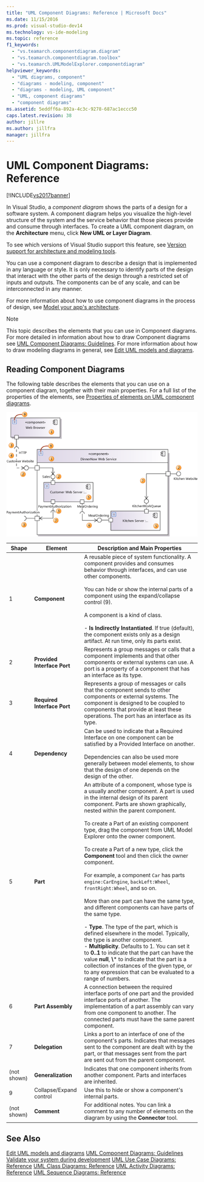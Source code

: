 ```yaml
---
title: "UML Component Diagrams: Reference | Microsoft Docs"
ms.date: 11/15/2016
ms.prod: visual-studio-dev14
ms.technology: vs-ide-modeling
ms.topic: reference
f1_keywords:
  - "vs.teamarch.componentdiagram.diagram"
  - "vs.teamarch.componentdiagram.toolbox"
  - "vs.teamarch.UMLModelExplorer.componentdiagram"
helpviewer_keywords:
  - "UML diagrams, component"
  - "diagrams - modeling, component"
  - "diagrams - modeling, UML component"
  - "UML, component diagrams"
  - "component diagrams"
ms.assetid: 5eddff6a-892a-4c3c-9278-687ac1eccc50
caps.latest.revision: 38
author: jillre
ms.author: jillfra
manager: jillfra
---
```

# UML Component Diagrams: Reference
[!INCLUDE[vs2017banner](../includes/vs2017banner.md)]

In Visual Studio, a *component diagram* shows the parts of a design for a software system. A component diagram helps you visualize the high-level structure of the system and the service behavior that those pieces provide and consume through interfaces. To create a UML component diagram, on the **Architecture** menu, click **New UML or Layer Diagram**.

 To see which versions of Visual Studio support this feature, see [Version support for architecture and modeling tools](../modeling/what-s-new-for-design-in-visual-studio.md#VersionSupport).

 You can use a component diagram to describe a design that is implemented in any language or style. It is only necessary to identify parts of the design that interact with the other parts of the design through a restricted set of inputs and outputs. The components can be of any scale, and can be interconnected in any manner.

 For more information about how to use component diagrams in the process of design, see [Model your app's architecture](../modeling/model-your-app-s-architecture.md).

> [!NOTE]
> This topic describes the elements that you can use in Component diagrams. For more detailed in information about how to draw Component diagrams see [UML Component Diagrams: Guidelines](../modeling/uml-component-diagrams-guidelines.md). For more information about how to draw modeling diagrams in general, see [Edit UML models and diagrams](../modeling/edit-uml-models-and-diagrams.md).

## Reading Component Diagrams
 The following table describes the elements that you can use on a component diagram, together with their main properties. For a full list of the properties of the elements, see [Properties of elements on UML component diagrams](../modeling/properties-of-elements-on-uml-component-diagrams.md).

 ![Elements used on component diagrams](../modeling/media/uml-compovreading.png "UML_CompOvReading")

|  **Shape**  |         **Element**         |                                                                                                                                                                                                                                                                                                                                                                                                                                                                                                                                         **Description and Main Properties**                                                                                                                                                                                                                                                                                                                                                                                                                                                                                                                                          |
|-------------|-----------------------------|----------------------------------------------------------------------------------------------------------------------------------------------------------------------------------------------------------------------------------------------------------------------------------------------------------------------------------------------------------------------------------------------------------------------------------------------------------------------------------------------------------------------------------------------------------------------------------------------------------------------------------------------------------------------------------------------------------------------------------------------------------------------------------------------------------------------------------------------------------------------------------------------------------------------------------------------------------------------------------------------------------------------------------------------------------------------------------------------------------------------|
|      1      |        **Component**        |                                                                                                                                                                                                                                                                                                                                  A reusable piece of system functionality. A component provides and consumes behavior through interfaces, and can use other components.<br /><br /> You can hide or show the internal parts of a component using the expand/collapse control (9).<br /><br /> A component is a kind of class.<br /><br /> -   **Is Indirectly Instantiated**. If true (default), the component exists only as a design artifact. At run time, only its parts exist.                                                                                                                                                                                                                                                                                                                                  |
|      2      | **Provided Interface Port** |                                                                                                                                                                                                                                                                                                                                                                                                                                                            Represents a group messages or calls that a component implements and that other components or external systems can use. A port is a property of a component that has an interface as its type.                                                                                                                                                                                                                                                                                                                                                                                                                                                            |
|      3      | **Required Interface Port** |                                                                                                                                                                                                                                                                                                                                                                                                                                    Represents a group of messages or calls that the component sends to other components or external systems. The component is designed to be coupled to components that provide at least these operations. The port has an interface as its type.                                                                                                                                                                                                                                                                                                                                                                                                                                    |
|      4      |       **Dependency**        |                                                                                                                                                                                                                                                                                                                                                                                                                     Can be used to indicate that a Required Interface on one component can be satisfied by a Provided Interface on another.<br /><br /> Dependencies can also be used more generally between model elements, to show that the design of one depends on the design of the other.                                                                                                                                                                                                                                                                                                                                                                                                                      |
|      5      |          **Part**           | An attribute of a component, whose type is a usually another component. A part is used in the internal design of its parent component. Parts are shown graphically, nested within the parent component.<br /><br /> To create a Part of an existing component type, drag the component from UML Model Explorer onto the owner component.<br /><br /> To create a Part of a new type, click the **Component** tool and then click the owner component.<br /><br /> For example, a component `Car` has parts `engine:CarEngine`, `backLeft:Wheel`, `frontRight:Wheel`, and so on.<br /><br /> More than one part can have the same type, and different components can have parts of the same type.<br /><br /> -   **Type**. The type of the part, which is defined elsewhere in the model. Typically, the type is another component.<br />-   **Multiplicity**. Defaults to 1. You can set it to **0..1** to indicate that the part can have the value **null**, **\\**\* to indicate that the part is a collection of instances of the given type, or to any expression that can be evaluated to a range of numbers. |
|      6      |      **Part Assembly**      |                                                                                                                                                                                                                                                                                                                                                                                                                                  A connection between the required interface ports of one part and the provided interface ports of another. The implementation of a part assembly can vary from one component to another. The connected parts must have the same parent component.                                                                                                                                                                                                                                                                                                                                                                                                                                   |
|      7      |       **Delegation**        |                                                                                                                                                                                                                                                                                                                                                                                                                                                 Links a port to an interface of one of the component's parts. Indicates that messages sent to the component are dealt with by the part, or that messages sent from the part are sent out from the parent component.                                                                                                                                                                                                                                                                                                                                                                                                                                                  |
| (not shown) |     **Generalization**      |                                                                                                                                                                                                                                                                                                                                                                                                                                                                                                          Indicates that one component inherits from another component. Parts and interfaces are inherited.                                                                                                                                                                                                                                                                                                                                                                                                                                                                                                           |
|      9      |   Collapse/Expand control   |                                                                                                                                                                                                                                                                                                                                                                                                                                                                                                                                Use this to hide or show a component's internal parts.                                                                                                                                                                                                                                                                                                                                                                                                                                                                                                                                |
| (not shown) |         **Comment**         |                                                                                                                                                                                                                                                                                                                                                                                                                                                                                                For additional notes. You can link a comment to any number of elements on the diagram by using the **Connector** tool.                                                                                                                                                                                                                                                                                                                                                                                                                                                                                                |

## See Also
 [Edit UML models and diagrams](../modeling/edit-uml-models-and-diagrams.md)
 [UML Component Diagrams: Guidelines](../modeling/uml-component-diagrams-guidelines.md)
 [Validate your system during development](../modeling/validate-your-system-during-development.md)
 [UML Use Case Diagrams: Reference](../modeling/uml-use-case-diagrams-reference.md)
 [UML Class Diagrams: Reference](../modeling/uml-class-diagrams-reference.md)
 [UML Activity Diagrams: Reference](../modeling/uml-activity-diagrams-reference.md)
 [UML Sequence Diagrams: Reference](../modeling/uml-sequence-diagrams-reference.md)
